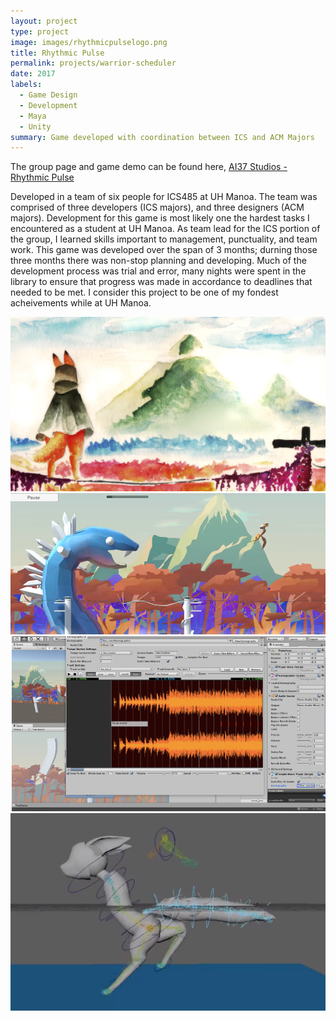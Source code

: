 ```yaml
---
layout: project
type: project
image: images/rhythmicpulselogo.png
title: Rhythmic Pulse
permalink: projects/warrior-scheduler
date: 2017
labels:
  - Game Design
  - Development
  - Maya
  - Unity
summary: Game developed with coordination between ICS and ACM Majors
---
```


The group page and game demo can be found here, [AI37 Studios - Rhythmic Pulse](https://ai37studios.wixsite.com/ai37)

Developed in a team of six people for ICS485 at UH Manoa. The team was comprised of three developers (ICS majors), and three designers (ACM majors). Development for this game is most likely one the hardest tasks I encountered as a student at UH Manoa. As team lead for the ICS portion of the group, I learned skills important to management, punctuality, and team work. This game was developed over the span of 3 months; durning those three months there was non-stop planning and developing. Much of the development process was trial and error, many nights were spent in the library to ensure that progress was made in accordance to deadlines that needed to be met. I consider this project to be one of my fondest acheivements while at UH Manoa. 


<div class="ui large rounded images">
  <img class="ui image" src="../images/rmp1.png">
</div>

<div class="ui large rounded images">
  <img class="ui image" src="../images/rmp2.png">
</div>

<div class="ui large rounded images">
  <img class="ui image" src="../images/rmp3.png">
</div>

<div class="ui large rounded images">
  <img class="ui image" src="../images/rmp4.png">
</div>
